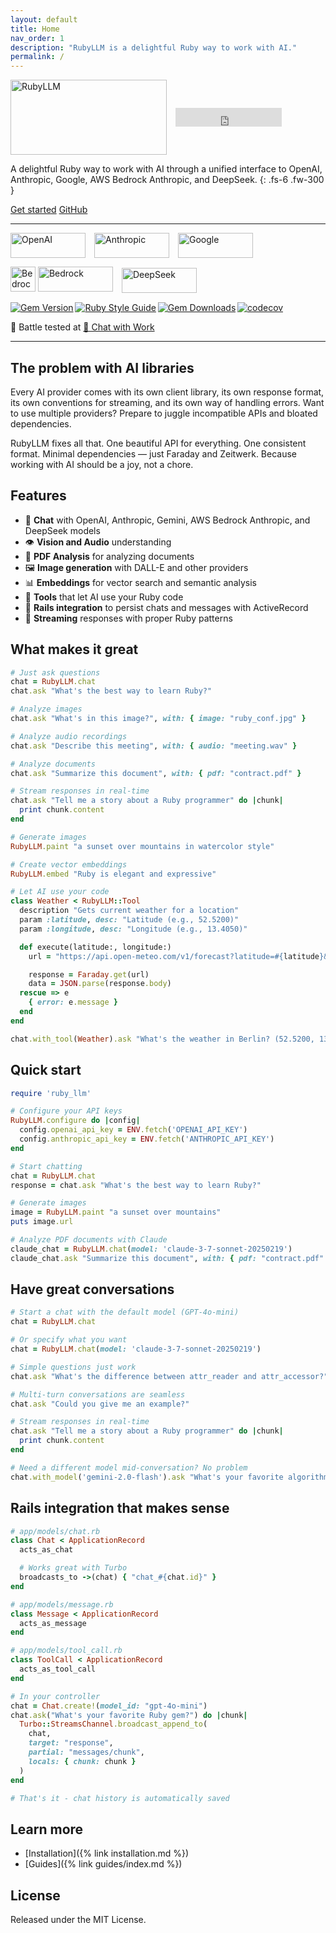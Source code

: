 ```yaml
---
layout: default
title: Home
nav_order: 1
description: "RubyLLM is a delightful Ruby way to work with AI."
permalink: /
---
```

<div markdown=1 style="display: flex; align-items: center; flex-wrap: wrap; gap: 1em;">

  <img src="/assets/images/logotype.svg" alt="RubyLLM" height="120" width="250">

  <iframe src="https://ghbtns.com/github-btn.html?user=crmne&repo=ruby_llm&type=star&count=true&size=large" frameborder="0" scrolling="0" width="170" height="30" title="GitHub" style="vertical-align: middle; display: inline-block;"></iframe>
</div>

A delightful Ruby way to work with AI through a unified interface to OpenAI, Anthropic, Google, AWS Bedrock Anthropic, and DeepSeek.
{: .fs-6 .fw-300 }


  <a href="{% link installation.md %}" class="btn btn-primary fs-5 mb-4 mb-md-0 mr-2" style="margin: 0;">Get started</a>
  <a href="https://github.com/crmne/ruby_llm" class="btn fs-5 mb-4 mb-md-0 mr-2" style="margin: 0;">GitHub</a>

---
<div style="display: flex; align-items: center; flex-wrap: wrap; gap: 1em; margin-bottom: 1em">
  <img src="https://upload.wikimedia.org/wikipedia/commons/4/4d/OpenAI_Logo.svg" alt="OpenAI" height="40" width="120">
  <img src="https://upload.wikimedia.org/wikipedia/commons/7/78/Anthropic_logo.svg" alt="Anthropic" height="40" width="120">
  <img src="https://upload.wikimedia.org/wikipedia/commons/8/8a/Google_Gemini_logo.svg" alt="Google" height="40" width="120">
  <div>
    <img src="https://registry.npmmirror.com/@lobehub/icons-static-svg/latest/files/icons/bedrock-color.svg" alt="Bedrock" height="40">
    <img src="https://registry.npmmirror.com/@lobehub/icons-static-svg/latest/files/icons/bedrock-text.svg" alt="Bedrock" height="40" width="120">
  </div>
  <img src="https://upload.wikimedia.org/wikipedia/commons/e/ec/DeepSeek_logo.svg" alt="DeepSeek" height="40" width="120">
</div>

<div style="display: flex; align-items: center; flex-wrap: wrap; gap: 0.2em;">
  <a href="https://badge.fury.io/rb/ruby_llm"><img src="https://badge.fury.io/rb/ruby_llm.svg" alt="Gem Version" /></a>
  <a href="https://github.com/testdouble/standard"><img src="https://img.shields.io/badge/code_style-standard-brightgreen.svg" alt="Ruby Style Guide" /></a>
  <a href="https://rubygems.org/gems/ruby_llm"><img alt="Gem Downloads" src="https://img.shields.io/gem/dt/ruby_llm"></a>
  <a href="https://codecov.io/gh/crmne/ruby_llm"><img src="https://codecov.io/gh/crmne/ruby_llm/branch/main/graph/badge.svg" alt="codecov" /></a>
</div>


🤺 Battle tested at [💬  Chat with Work](https://chatwithwork.com)

---

## The problem with AI libraries

Every AI provider comes with its own client library, its own response format, its own conventions for streaming, and its own way of handling errors. Want to use multiple providers? Prepare to juggle incompatible APIs and bloated dependencies.

RubyLLM fixes all that. One beautiful API for everything. One consistent format. Minimal dependencies — just Faraday and Zeitwerk. Because working with AI should be a joy, not a chore.

## Features

- 💬 **Chat** with OpenAI, Anthropic, Gemini, AWS Bedrock Anthropic, and DeepSeek models
- 👁️ **Vision and Audio** understanding
- 📄 **PDF Analysis** for analyzing documents
- 🖼️ **Image generation** with DALL-E and other providers
- 📊 **Embeddings** for vector search and semantic analysis
- 🔧 **Tools** that let AI use your Ruby code
- 🚂 **Rails integration** to persist chats and messages with ActiveRecord
- 🌊 **Streaming** responses with proper Ruby patterns

## What makes it great

```ruby
# Just ask questions
chat = RubyLLM.chat
chat.ask "What's the best way to learn Ruby?"

# Analyze images
chat.ask "What's in this image?", with: { image: "ruby_conf.jpg" }

# Analyze audio recordings
chat.ask "Describe this meeting", with: { audio: "meeting.wav" }

# Analyze documents
chat.ask "Summarize this document", with: { pdf: "contract.pdf" }

# Stream responses in real-time
chat.ask "Tell me a story about a Ruby programmer" do |chunk|
  print chunk.content
end

# Generate images
RubyLLM.paint "a sunset over mountains in watercolor style"

# Create vector embeddings
RubyLLM.embed "Ruby is elegant and expressive"

# Let AI use your code
class Weather < RubyLLM::Tool
  description "Gets current weather for a location"
  param :latitude, desc: "Latitude (e.g., 52.5200)"
  param :longitude, desc: "Longitude (e.g., 13.4050)"

  def execute(latitude:, longitude:)
    url = "https://api.open-meteo.com/v1/forecast?latitude=#{latitude}&longitude=#{longitude}&current=temperature_2m,wind_speed_10m"

    response = Faraday.get(url)
    data = JSON.parse(response.body)
  rescue => e
    { error: e.message }
  end
end

chat.with_tool(Weather).ask "What's the weather in Berlin? (52.5200, 13.4050)"
```

## Quick start

```ruby
require 'ruby_llm'

# Configure your API keys
RubyLLM.configure do |config|
  config.openai_api_key = ENV.fetch('OPENAI_API_KEY')
  config.anthropic_api_key = ENV.fetch('ANTHROPIC_API_KEY')
end

# Start chatting
chat = RubyLLM.chat
response = chat.ask "What's the best way to learn Ruby?"

# Generate images
image = RubyLLM.paint "a sunset over mountains"
puts image.url

# Analyze PDF documents with Claude
claude_chat = RubyLLM.chat(model: 'claude-3-7-sonnet-20250219')
claude_chat.ask "Summarize this document", with: { pdf: "contract.pdf" }
```

## Have great conversations

```ruby
# Start a chat with the default model (GPT-4o-mini)
chat = RubyLLM.chat

# Or specify what you want
chat = RubyLLM.chat(model: 'claude-3-7-sonnet-20250219')

# Simple questions just work
chat.ask "What's the difference between attr_reader and attr_accessor?"

# Multi-turn conversations are seamless
chat.ask "Could you give me an example?"

# Stream responses in real-time
chat.ask "Tell me a story about a Ruby programmer" do |chunk|
  print chunk.content
end

# Need a different model mid-conversation? No problem
chat.with_model('gemini-2.0-flash').ask "What's your favorite algorithm?"
```

## Rails integration that makes sense

```ruby
# app/models/chat.rb
class Chat < ApplicationRecord
  acts_as_chat

  # Works great with Turbo
  broadcasts_to ->(chat) { "chat_#{chat.id}" }
end

# app/models/message.rb
class Message < ApplicationRecord
  acts_as_message
end

# app/models/tool_call.rb
class ToolCall < ApplicationRecord
  acts_as_tool_call
end

# In your controller
chat = Chat.create!(model_id: "gpt-4o-mini")
chat.ask("What's your favorite Ruby gem?") do |chunk|
  Turbo::StreamsChannel.broadcast_append_to(
    chat,
    target: "response",
    partial: "messages/chunk",
    locals: { chunk: chunk }
  )
end

# That's it - chat history is automatically saved
```

## Learn more

- [Installation]({% link installation.md %})
- [Guides]({% link guides/index.md %})

## License

Released under the MIT License.